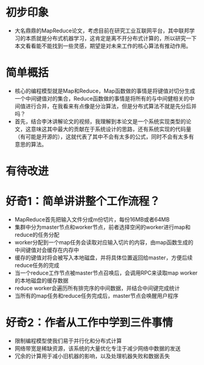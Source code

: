 # 初步印象
- 大名鼎鼎的MapReduce论文，考虑目前在研究工业互联网平台，其中联邦学习的本质就是分布式机器学习，这肯定是离不开分布式计算的，所以研究一下本文看看能不能找到一些灵感，期望是对未来工作的核心算法有推动作用。

# 简单概括
- 核心的编程模型就是Map和Reduce，Map函数做的事情是将键值对切分生成一个中间键值对的集合，Reduce函数做的事情是将所有的与中间健相关的中间值进行合并，在我看来有点像是分治算法，但是分布式算法不就是先分后并吗？
- 首先，结合李沐讲解论文的视频，我理解到本论文是一个系统实现类型的论文，这意味这其中最大的贡献在于系统设计的思路，还有系统实现的代码量（有可能是开源的），这就代表了其中不会有太多的公式，同时不会有太多有意思的算法。

# 有待改进

# 好奇1：简单讲讲整个工作流程？
- MapReduce首先把输入文件分成m份切片，每份16MB或者64MB
- 集群中分为master节点和worker节点，前者选择空闲的worker进行map和reduce的任务分配
- worker分配到一个map任务会读取对应输入切片的内容，由map函数生成的中间键值对会缓存在内存中
- 缓存的键值对将会被写入本地磁盘，并将具体位置返回给master，方便后续reduce任务的完成
- 当一个reduce工作节点被master节点召唤后，会调用RPC来读取map worker的本地磁盘的缓存数据
- reduce worker会遍历所有排完序的中间数据，并结合中间键完成统计
- 当所有的map任务和reduce任务完成后，master节点会唤醒用户程序

# 好奇2：作者从工作中学到三件事情
- 限制编程模型使我们易于并行化和分布式计算
- 网络带宽是稀缺资源，该系统的大量优化专注于减少网络中数据的发送
- 冗余的计算用于减小旧机器的影响，以及处理机器失败和数据丢失


